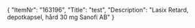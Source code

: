 {
  "ItemNr": "163196",
  "Title": "test",
  "Description": "Lasix Retard, depotkapsel, hård 30 mg Sanofi AB"
}